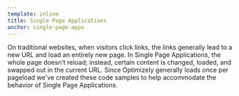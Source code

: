 ```yaml
---
template: inline
title: Single Page Applications
anchor: single-page-apps
---
```

On traditional websites, when visitors click links, the links generally lead to a new URL and load an entirely new page. In Single Page Applications, the whole page doesn’t reload; instead, certain content is changed, loaded, and swapped out in the current URL. Since Optimizely generally loads once per pageload we've created these code samples to help accommodate the behavior of Single Page Applications.
